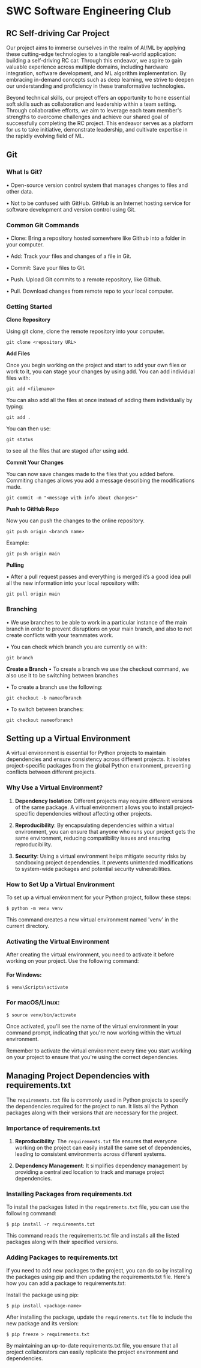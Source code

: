 # SWC Software Engineering Club

## RC Self-driving Car Project

Our project aims to immerse ourselves in the realm of AI/ML by applying these cutting-edge technologies to a tangible real-world application: building a self-driving RC car. Through this endeavor, we aspire to gain valuable experience across multiple domains, including hardware integration, software development, and ML algorithm implementation. By embracing in-demand concepts such as deep learning, we strive to deepen our understanding and proficiency in these transformative technologies.

Beyond technical skills, our project offers an opportunity to hone essential soft skills such as collaboration and leadership within a team setting. Through collaborative efforts, we aim to leverage each team member's strengths to overcome challenges and achieve our shared goal of successfully completing the RC project. This endeavor serves as a platform for us to take initiative, demonstrate leadership, and cultivate expertise in the rapidly evolving field of ML.

## Git

### What Is Git?

• Open-source version control system that manages changes to files
and other data.

• Not to be confused with GitHub. GitHub is an Internet hosting service
for software development and version control using Git.

### Common Git Commands

• Clone: Bring a repository hosted somewhere like Github into a folder
in your computer.

• Add: Track your files and changes of a file in Git.

• Commit: Save your files to Git.

• Push. Upload Git commits to a remote repository, like Github.

• Pull. Download changes from remote repo to your local computer.

### Getting Started

**Clone Repository**

Using git clone, clone the remote repository into your computer.

```console
git clone <repository URL>
```

**Add Files**

Once you begin working on the project and start to add your own files or work to it, you can stage your changes by using add. You can add individual files with:

```console
git add <filename>
```

You can also add all the files at once instead of adding them individually by typing:

```console
git add .
```

You can then use:

```console
git status
```

to see all the files that are staged after using add.

**Commit Your Changes**

You can now save changes made to the files that you added before. Commiting changes allows you add a message describing the modifications made.

```console
git commit -m "<message with info about changes>"
```

**Push to GitHub Repo**

Now you can push the changes to the online repository.

```console
git push origin <branch name>
```

Example:

```console
git push origin main
```

**Pulling**

• After a pull request passes and everything is merged it’s a good idea
pull all the new information into your local repository with:

```console
git pull origin main
```

### Branching

• We use branches to be able to work in a particular instance of the
main branch in order to prevent disruptions on your main branch, and
also to not create conflicts with your teammates work.

• You can check which branch you are currently on with:

```console
git branch
```

**Create a Branch**
• To create a branch we use the checkout command, we also use it to
be switching between branches

• To create a branch use the following:

```console
git checkout -b nameofbranch
```

• To switch between branches:

```console
git checkout nameofbranch
```

## Setting up a Virtual Environment

A virtual environment is essential for Python projects to maintain dependencies and ensure consistency across different projects. It isolates project-specific packages from the global Python environment, preventing conflicts between different projects.

### Why Use a Virtual Environment?

1. **Dependency Isolation**: Different projects may require different versions of the same package. A virtual environment allows you to install project-specific dependencies without affecting other projects.

2. **Reproducibility**: By encapsulating dependencies within a virtual environment, you can ensure that anyone who runs your project gets the same environment, reducing compatibility issues and ensuring reproducibility.

3. **Security**: Using a virtual environment helps mitigate security risks by sandboxing project dependencies. It prevents unintended modifications to system-wide packages and potential security vulnerabilities.

### How to Set Up a Virtual Environment

To set up a virtual environment for your Python project, follow these steps:

```console
$ python -m venv venv
```

This command creates a new virtual environment named 'venv' in the current directory.

### Activating the Virtual Environment

After creating the virtual environment, you need to activate it before working on your project. Use the following command:

#### For Windows:

```console
$ venv\Scripts\activate
```

### For macOS/Linux:

```console
$ source venv/bin/activate
```

Once activated, you'll see the name of the virtual environment in your command prompt, indicating that you're now working within the virtual environment.

Remember to activate the virtual environment every time you start working on your project to ensure that you're using the correct dependencies.

## Managing Project Dependencies with requirements.txt

The `requirements.txt` file is commonly used in Python projects to specify the dependencies required for the project to run. It lists all the Python packages along with their versions that are necessary for the project.

### Importance of requirements.txt

1. **Reproducibility**: The `requirements.txt` file ensures that everyone working on the project can easily install the same set of dependencies, leading to consistent environments across different systems.

2. **Dependency Management**: It simplifies dependency management by providing a centralized location to track and manage project dependencies.

### Installing Packages from requirements.txt

To install the packages listed in the `requirements.txt` file, you can use the following command:

```console
$ pip install -r requirements.txt
```

This command reads the requirements.txt file and installs all the listed packages along with their specified versions.

### Adding Packages to requirements.txt

If you need to add new packages to the project, you can do so by installing the packages using pip and then updating the requirements.txt file. Here's how you can add a package to requirements.txt:

Install the package using pip:

```console
$ pip install <package-name>
```

After installing the package, update the `requirements.txt` file to include the new package and its version:

```console
$ pip freeze > requirements.txt
```

By maintaining an up-to-date requirements.txt file, you ensure that all project collaborators can easily replicate the project environment and dependencies.
